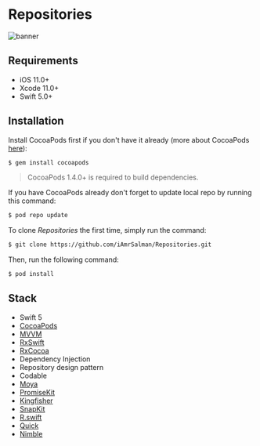 #  Repositories

![banner](https://user-images.githubusercontent.com/10261166/104814441-868fdf80-5817-11eb-9f48-af655e705768.png)


## Requirements

- iOS 11.0+
- Xcode 11.0+
- Swift 5.0+

## Installation

Install CocoaPods first if you don't have it already (more about CocoaPods [here](https://cocoapods.org)):

```bash
$ gem install cocoapods
```
> CocoaPods 1.4.0+ is required to build dependencies.

If you have CocoaPods already don't forget to update local repo by running this command:

```bash
$ pod repo update
```

To clone *Repositories* the first time, simply run the command:

```bash
$ git clone https://github.com/iAmrSalman/Repositories.git
```
Then, run the following command:

```bash
$ pod install
```

## Stack

- Swift 5
- [CocoaPods](https://cocoapods.org)
- [MVVM](https://medium.com/flawless-app-stories/how-to-use-a-model-view-viewmodel-architecture-for-ios-46963c67be1b)
- [RxSwift](https://github.com/ReactiveX/RxSwift)
- [RxCocoa](https://www.raywenderlich.com/138547/getting-started-with-rxswift-and-rxcocoa)
- Dependency Injection
- Repository design pattern
- Codable
- [Moya](https://github.com/Moya/Moya)
- [PromiseKit](https://github.com/mxcl/PromiseKit)
- [Kingfisher](https://github.com/onevcat/Kingfisher)
- [SnapKit](http://snapkit.io/)
- [R.swift](https://github.com/mac-cain13/R.swift)
- [Quick](https://github.com/Quick/Quick)
- [Nimble](https://github.com/Quick/Nimble)


